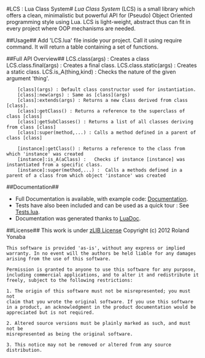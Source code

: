 #LCS : Lua Class System#
*Lua Class System* (LCS) is a small library which offers a clean, minimalistic but powerful API for (Pseudo) Object Oriented programming style using Lua.
LCS is light-weight, abstract thus can fit in every project where OOP mechanisms are needed.

  
##Usage##
Add 'LCS.lua' file inside your project.
Call it using require command.
It will return a table containing a set of functions.
	
##Full API Overview##
		LCS.class(args)  : Creates a class
		LCS.class.final(args)  : Creates a final class.
		LCS.class.static(args)  : Creates a static class.
		LCS.is_A(thing,kind)  : Checks the nature of the given argument 'thing'.
		
		[class](args) : Default class constructor used for instantiation.
		[class]:new(args) : Same as [class](args)
		[class]:extends(args) : Returns a new class derived from class [class].
		[class]:getClass() : Returns a reference to the superclass of class [class] 
		[class]:getSubClasses() : Returns a list of all classes deriving from class [class] 
		[class]:super(method,...) : Calls a method defined in a parent of class [class]
		
		[instance]:getClass() : Returns a reference to the class from which 'instance' was created
		[instance]:is_A(aClass) : 	Checks if instance [instance] was instantiated from a specific class.
		[instance]:super(method,...) : 	Calls a methods defined in a parent of a class from which object 'instance' was created 

##Documentation##
* Full Documentation is available, with example code: [Documentation][].
* Tests have also been included and can be used as a quick tour : See [Tests.lua][].
* Documentation was generated thanks to [LuaDoc][].

		
##License##
This work is under [zLIB License][]
Copyright (c) 2012 Roland Yonaba

    This software is provided 'as-is', without any express or implied
    warranty. In no event will the authors be held liable for any damages
    arising from the use of this software.

    Permission is granted to anyone to use this software for any purpose,
    including commercial applications, and to alter it and redistribute it
    freely, subject to the following restrictions:

    1. The origin of this software must not be misrepresented; you must not
    claim that you wrote the original software. If you use this software
    in a product, an acknowledgment in the product documentation would be
    appreciated but is not required.

    2. Altered source versions must be plainly marked as such, and must not be
    misrepresented as being the original software.

    3. This notice may not be removed or altered from any source
    distribution.

[Documentation]: https://github.com/Yonaba/Lua-Class-System/downloads
[Tests.lua]: https://github.com/Yonaba/Lua-Class-System/blob/05e10cff7904032dcb9e844a4575ab06b19bd4e4/tests.lua
[LuaDoc]: http://keplerproject.github.com/luadoc/
[zLIB License]: http://www.opensource.org/licenses/zlib-license.php